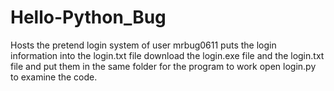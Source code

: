 # Hello-Python_Bug
Hosts the pretend login system of user mrbug0611
puts the login information into the login.txt file
download the login.exe file and the login.txt file and put them in the same folder for the program to work 
open login.py to examine the code. 
